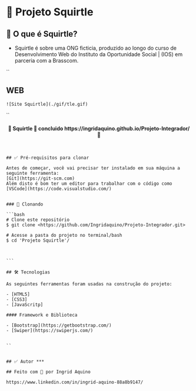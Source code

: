 # 🐢 Projeto Squirtle

## 🐚  O que é Squirtle?
- Squirtle é sobre uma ONG ficticia, produzido ao longo do curso de
Desenvolvimento Web do Instituto da Oportunidade Social | (IOS) em parceria com a
Brasscom.

``

## WEB

    ![Site Squirtle](./gif/tle.gif)

``
 
<h4 align="center"> 
	🧩 Squirtle 🚀 concluido https://ingridaquino.github.io/Projeto-Integrador/   🧩
</h4>



````


## ✅ Pré-requisitos para clonar

Antes de começar, você vai precisar ter instalado em sua máquina a seguinte ferramenta:
[Git](https://git-scm.com)
Além disto é bom ter um editor para trabalhar com o código como [VSCode](https://code.visualstudio.com/)


### 🎲 Clonando 

```bash
# Clone este repositório
$ git clone <https://github.com/Ingridaquino/Projeto-Integrador.git>

# Acesse a pasta do projeto no terminal/bash
$ cd 'Projeto Squirtle'/  



```

## 🛠 Tecnologias

As seguintes ferramentas foram usadas na construção do projeto:

- [HTML5]
- [CSS3]
- [JavaScritp]

#### Framework e Biblioteca

- [Bootstrap](https://getbootstrap.com/)
- [Swiper](https://swiperjs.com/)


``


## ✅ Autor *** 

## Feito com 💚 por Ingrid Aquino 

https://www.linkedin.com/in/ingrid-aquino-88a8b9147/


````
